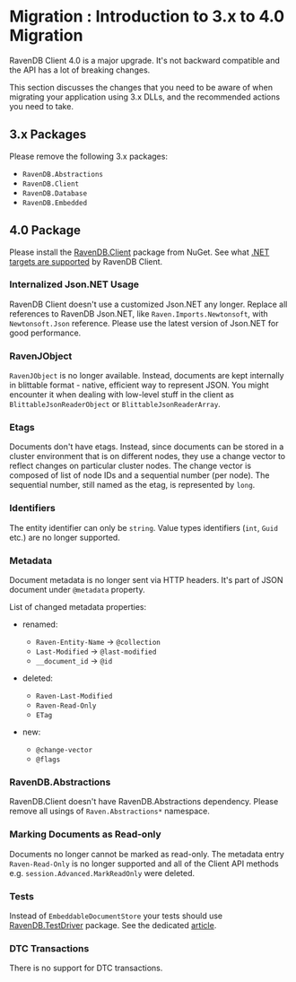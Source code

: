 ﻿# Migration : Introduction to 3.x to 4.0 Migration

RavenDB Client 4.0 is a major upgrade. It's not backward compatible and the API has a lot of breaking changes.

This section discusses the changes that you need to be aware of when migrating your application using 3.x DLLs, and the recommended actions you need to take.

## 3.x Packages

Please remove the following 3.x packages:

- `RavenDB.Abstractions`
- `RavenDB.Client`
- `RavenDB.Database`
- `RavenDB.Embedded`

## 4.0 Package

Please install the [RavenDB.Client](https://www.nuget.org/packages/RavenDB.Client) package from NuGet. See what [.NET targets are supported](../../client-api/net-client-versions) by RavenDB Client.

### Internalized Json.NET Usage

RavenDB Client doesn't use a customized Json.NET any longer. Replace all references to RavenDB Json.NET, like `Raven.Imports.Newtonsoft`, with `Newtonsoft.Json` reference. 
Please use the latest version of Json.NET for good performance.

### RavenJObject 

`RavenJObject` is no longer available. Instead, documents are kept internally in blittable format - native, efficient way to represent JSON. You might encounter it when dealing 
with low-level stuff in the client as `BlittableJsonReaderObject` or `BlittableJsonReaderArray`.

### Etags

Documents don't have etags. Instead, since documents can be stored in a cluster environment that is on different nodes, they use a change vector to reflect changes on particular cluster nodes.
The change vector is composed of list of node IDs and a sequential number (per node). The sequential number, still named as the etag, is represented by `long`.

### Identifiers

The entity identifier can only be `string`. Value types identifiers (`int`, `Guid` etc.) are no longer supported.

### Metadata

Document metadata is no longer sent via HTTP headers. It's part of JSON document under `@metadata` property.

List of changed metadata properties:

* renamed:
  * `Raven-Entity-Name` -> `@collection`
  * `Last-Modified` -> `@last-modified`
  * `__document_id` -> `@id`

* deleted:
  * `Raven-Last-Modified`
  * `Raven-Read-Only`
  * `ETag`

* new:
  * `@change-vector`
  * `@flags`

### RavenDB.Abstractions

RavenDB.Client doesn't have RavenDB.Abstractions dependency. Please remove all usings of `Raven.Abstractions*` namespace.

### Marking Documents as Read-only

Documents no longer cannot be marked as read-only. The metadata entry `Raven-Read-Only` is no longer supported and all of the Client API methods e.g. `session.Advanced.MarkReadOnly` were deleted.

### Tests

Instead of `EmbeddableDocumentStore` your tests should use [RavenDB.TestDriver](https://www.nuget.org/packages/RavenDB.TestDriver) package. See the dedicated [article](../../start/test-driver).

### DTC Transactions

There is no support for DTC transactions.
